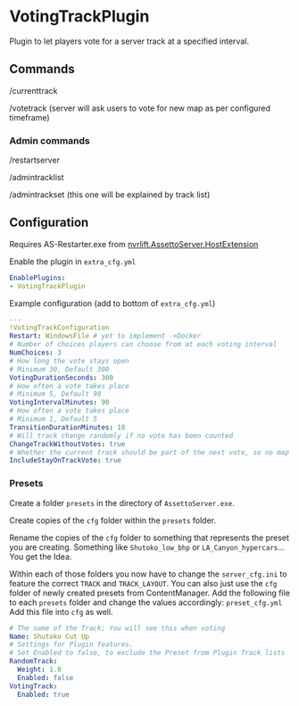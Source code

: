 ﻿# VotingTrackPlugin

Plugin to let players vote for a server track at a specified interval.

## Commands

/currenttrack

/votetrack <number> (server will ask users to vote for new map as per configured timeframe)
### Admin commands
/restartserver

/admintracklist

/admintrackset <number> (this one will be explained by track list)

## Configuration

Requires AS-Restarter.exe from [nvrlift.AssettoServer.HostExtension](https://github.com/nvrlift/nvrlift.AssettoServer.HostExtension)

Enable the plugin in `extra_cfg.yml`

```yaml
EnablePlugins:
- VotingTrackPlugin
```

Example configuration (add to bottom of `extra_cfg.yml`)

```yaml
---
!VotingTrackConfiguration
Restart: WindowsFile # yet to implement ->Docker
# Number of choices players can choose from at each voting interval
NumChoices: 3
# How long the vote stays open
# Minimum 30, Default 300
VotingDurationSeconds: 300
# How often a vote takes place
# Minimum 5, Default 90
VotingIntervalMinutes: 90
# How often a vote takes place
# Minimum 1, Default 5
TransitionDurationMinutes: 10
# Will track change randomly if no vote has been counted
ChangeTrackWithoutVotes: true
# Whether the current track should be part of the next vote, so no map change occurs.
IncludeStayOnTrackVote: true
```

### Presets

Create a folder `presets` in the directory of `AssettoServer.exe`.

Create copies of the `cfg` folder within the `presets` folder.

Rename the copies of the `cfg` folder to something that represents the preset you are creating.
Something like `Shutoko_low_bhp` or `LA_Canyon_hypercars`... You get the Idea.

Within each of those folders you now have to change the `server_cfg.ini` to feature the correct `TRACK` and `TRACK_LAYOUT`.
You can also just use the `cfg` folder of newly created presets from ContentManager.
Add the following file to each `presets` folder and change the values accordingly: `preset_cfg.yml`
Add this file into `cfg` as well.
```yaml  
# The name of the Track; You will see this when voting
Name: Shutoko Cut Up
# Settings for Plugin features.
# Set Enabled to false, to exclude the Preset from Plugin Track lists
RandomTrack:
  Weight: 1.0
  Enabled: false
VotingTrack:
  Enabled: true
```
